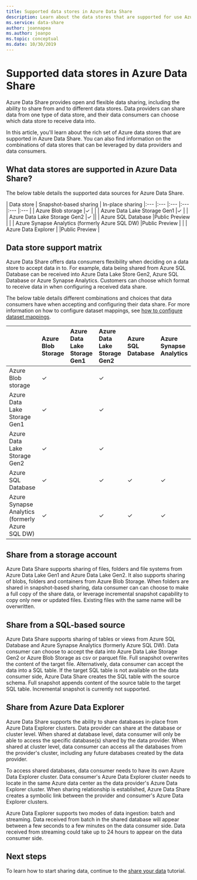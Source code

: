 ```yaml
---
title: Supported data stores in Azure Data Share
description: Learn about the data stores that are supported for use Azure Data Share.
ms.service: data-share
author: joannapea
ms.author: joanpo
ms.topic: conceptual
ms.date: 10/30/2019
---
```

# Supported data stores in Azure Data Share

Azure Data Share provides open and flexible data sharing, including the ability to share from and to different data stores. Data providers can share data from one type of data store, and their data consumers can choose which data store to receive data into. 

In this article, you'll learn about the rich set of Azure data stores that are supported in Azure Data Share. You can also find information on the combinations of data stores that can be leveraged by data providers and data consumers. 

## What data stores are supported in Azure Data Share? 

The below table details the supported data sources for Azure Data Share. 

| Data store | Snapshot-based sharing | In-place sharing 
|:--- |:--- |:--- |:--- |:--- |:--- |
| Azure Blob storage |✓ | |
| Azure Data Lake Storage Gen1 |✓ | |
| Azure Data Lake Storage Gen2 |✓ ||
| Azure SQL Database |Public Preview | |
| Azure Synapse Analytics (formerly Azure SQL DW) |Public Preview | |
| Azure Data Explorer | |Public Preview |

## Data store support matrix

Azure Data Share offers data consumers flexibility when deciding on a data store to accept data in to. For example, data being shared from Azure SQL Database can be received into Azure Data Lake Store Gen2, Azure SQL Database or Azure Synapse Analytics. Customers can choose which format to receive data in when configuring a received data share. 

The below table details different combinations and choices that data consumers have when accepting and configuring their data share. For more information on how to configure dataset mappings, see [how to configure dataset mappings](how-to-configure-mapping.md).

|  | Azure Blob Storage | Azure Data Lake Storage Gen1 | Azure Data Lake Storage Gen2 | Azure SQL Database | Azure Synapse Analytics 
|:--- |:--- |:--- |:--- |:--- |:--- |
| Azure Blob storage | ✓ || ✓|
| Azure Data Lake Storage Gen1 | ✓ | | ✓|
| Azure Data Lake Storage Gen2 | ✓ | | ✓|
| Azure SQL Database | ✓ | | ✓| ✓| ✓|
| Azure Synapse Analytics (formerly Azure SQL DW) | ✓ | | ✓| ✓| ✓|

## Share from a storage account
Azure Data Share supports sharing of files, folders and file systems from Azure Data Lake Gen1 and Azure Data Lake Gen2. It also supports sharing of blobs, folders and containers from Azure Blob Storage. When folders are shared in snapshot-based sharing, data consumer can can choose to make a full copy of the share data, or leverage incremental snapshot capability to copy only new or updated files. Existing files with the same name will be overwritten.

## Share from a SQL-based source
Azure Data Share supports sharing of tables or views from Azure SQL Database and Azure Synapse Analytics (formerly Azure SQL DW). Data consumer can choose to accept the data into Azure Data Lake Storage Gen2 or Azure Blob Storage as csv or parquet file. Full snapshot overwrites the content of the target file. Alternatively, data consumer can accept the data into a SQL table. If the target SQL table is not available on the data consumer side, Azure Data Share creates the SQL table with the source schema. Full snapshot appends content of the source table to the target SQL table. Incremental snapshot is currently not supported.

## Share from Azure Data Explorer
Azure Data Share supports the ability to share databases in-place from Azure Data Explorer clusters. Data provider can share at the database or cluster level. When shared at database level, data consumer will only be able to access the specific database(s) shared by the data provider. When shared at cluster level, data consumer can access all the databases from the provider's cluster, including any future databases created by the data provider.

To access shared databases, data consumer needs to have its own Azure Data Explorer cluster. Data consumer's Azure Data Explorer cluster needs to locate in the same Azure data center as the data provider's Azure Data Explorer cluster. When sharing relationship is established, Azure Data Share creates a symbolic link between the provider and consumer's Azure Data Explorer clusters.

Azure Data Explorer supports two modes of data ingestion: batch and streaming. Data received from batch in the shared database will appear between a few seconds to a few minutes on the data consumer side. Data received from streaming could take up to 24 hours to appear on the data consumer side. 

## Next steps

To learn how to start sharing data, continue to the [share your data](share-your-data.md) tutorial.
